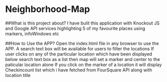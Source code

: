 # Neighborhood-Map

##What is this project about?
	I have bulit this application with Knockout JS and Google API services highlighting 5 of my favourite places using markers, infoWindows etc


##How to Use the APP?
	Open the index.html file in any browser to use the APP.
	A search text box will be available for users to filter the locations
	If user clicks on any of the particular location which have been displayed below search text box as a list then map will set a marker and center to the paticular location alone
	If you click on the marker of a location it will display Checkincount list which i have fetched from FourSquare API along with location title